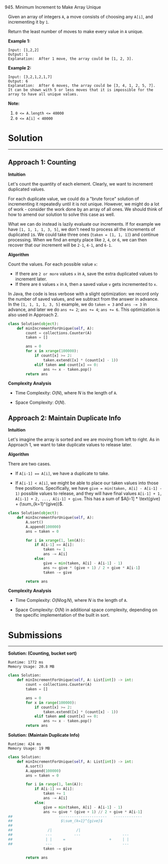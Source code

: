 945. Minimum Increment to Make Array Unique

Given an array of integers `A`, a move consists of choosing any `A[i]`, and incrementing it by `1`.

Return the least number of moves to make every value in `A` unique.

 

**Example 1:**
```
Input: [1,2,2]
Output: 1
Explanation:  After 1 move, the array could be [1, 2, 3].
```

**Example 2:**
```
Input: [3,2,1,2,1,7]
Output: 6
Explanation:  After 6 moves, the array could be [3, 4, 1, 2, 5, 7].
It can be shown with 5 or less moves that it is impossible for the array to have all unique values.
``` 

**Note:**

1. `0 <= A.length <= 40000`
1. `0 <= A[i] < 40000`

# Solution
---
## Approach 1: Counting
**Intuition**

Let's count the quantity of each element. Clearly, we want to increment duplicated values.

For each duplicate value, we could do a "brute force" solution of incrementing it repeatedly until it is not unique. However, we might do a lot of work - consider the work done by an array of all ones. We should think of how to amend our solution to solve this case as well.

What we can do instead is lazily evaluate our increments. If for example we have `[1, 1, 1, 1, 3, 5]`, we don't need to process all the increments of duplicated `1`s. We could take three ones (`taken = [1, 1, 1]`) and continue processing. When we find an empty place like `2`, `4`, or `6`, we can then recover that our increment will be `2-1`, `4-1`, and `6-1`.

**Algorithm**

Count the values. For each possible value `x`:

* If there are `2 or more` values `x` in `A`, save the extra duplicated values to increment later.
* If there are `0` values `x` in `A`, then a saved value `v` gets incremented to `x`.

In Java, the code is less verbose with a slight optimization: we record only the number of saved values, and we subtract from the answer in advance. In the `[1, 1, 1, 1, 3, 5]` example, we do `taken = 3` and `ans -= 3` in advance, and later we do `ans += 2`; `ans += 4`; `ans += 6`. This optimization is also used in Approach 2.

```python
class Solution(object):
    def minIncrementForUnique(self, A):
        count = collections.Counter(A)
        taken = []

        ans = 0
        for x in xrange(100000):
            if count[x] >= 2:
                taken.extend([x] * (count[x] - 1))
            elif taken and count[x] == 0:
                ans += x - taken.pop()
        return ans
```

**Complexity Analysis**

* Time Complexity: $O(N)$, where $N$ is the length of `A`.

* Space Complexity: $O(N)$.

## Approach 2: Maintain Duplicate Info
**Intuition**

Let's imagine the array is sorted and we are moving from left to right. As in Approach 1, we want to take duplicate values to release later.

**Algorithm**

There are two cases.

* If `A[i-1] == A[i]`, we have a duplicate to take.

* If `A[i-1] < A[i]`, we might be able to place our taken values into those free positions. Specifically, we have `give = min(taken, A[i] - A[i-1] - 1)` possible values to release, and they will have final values `A[i-1] + 1, A[i-1] + 2, ..., A[i-1] + give`. This has a sum of $A[i-1] * \text{give} + (\sum_{k=1}^{give})$.

```python
class Solution(object):
    def minIncrementForUnique(self, A):
        A.sort()
        A.append(100000)
        ans = taken = 0

        for i in xrange(1, len(A)):
            if A[i-1] == A[i]:
                taken += 1
                ans -= A[i]
            else:
                give = min(taken, A[i] - A[i-1] - 1)
                ans += give * (give + 1) / 2 + give * A[i-1]
                taken -= give

        return ans
```

**Complexity Analysis**

* Time Complexity: $O(N\log N)$, where $N$ is the length of `A`.

* Space Complexity: $O(N)$ in additional space complexity, depending on the specific implementation of the built in sort.

# Submissions
---
**Solution: (Counting, bucket sort)**
```
Runtime: 1772 ms
Memory Usage: 20.8 MB
```
```python
class Solution:
    def minIncrementForUnique(self, A: List[int]) -> int:
        count = collections.Counter(A)
        taken = []

        ans = 0
        for x in range(100000):
            if count[x] >= 2:
                taken.extend([x] * (count[x] - 1))
            elif taken and count[x] == 0:
                ans += x - taken.pop()
        return ans
```

**Solution: (Maintain Duplicate Info)**
```
Runtime: 424 ms
Memory Usage: 19 MB
```
```python
class Solution:
    def minIncrementForUnique(self, A: List[int]) -> int:
        A.sort()
        A.append(100000)
        ans = taken = 0

        for i in range(1, len(A)):
            if A[i-1] == A[i]:
                taken += 1
                ans -= A[i]
            else:
                give = min(taken, A[i] - A[i-1] - 1)
                ans += give * (give + 1) // 2 + give * A[i-1]
##                     ----------------------   -------------
##                      $\sum_(k=1}^{give}$ 
##                             
##                /|           /|
##               ---          ---                   ---
##               | |     =                    +     | |
##               ---                                ---
                taken -= give

        return ans
```
